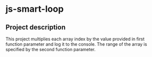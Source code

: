 # js-smart-loop

## Project description

This project multiplies each array index by the value provided in first function parameter and log it to the console. The range of the array is specified by the second function parameter.
